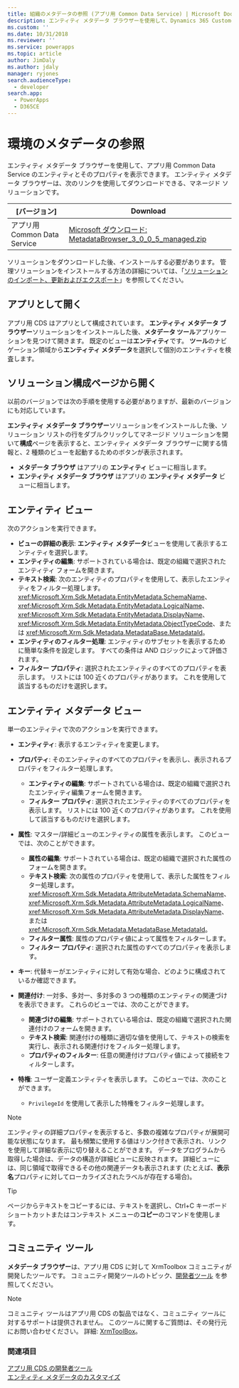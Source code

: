```yaml
---
title: 組織のメタデータの参照 (アプリ用 Common Data Service) | Microsoft Docs
description: エンティティ メタデータ ブラウザーを使用して、Dynamics 365 Customer Engagement のエンティティとそのプロパティを表示することができます。 エンティティ メタデータ ブラウザーは、ダウンロードして組織にインストール可能な管理ソリューションです。
ms.custom: ''
ms.date: 10/31/2018
ms.reviewer: ''
ms.service: powerapps
ms.topic: article
author: JimDaly
ms.author: jdaly
manager: ryjones
search.audienceType:
  - developer
search.app:
  - PowerApps
  - D365CE
---
```

# <a name="browse-the-metadata-for-your-environment"></a>環境のメタデータの参照

エンティティ メタデータ ブラウザーを使用して、アプリ用 Common Data Service のエンティティとそのプロパティを表示できます。 エンティティ メタデータ ブラウザーは、次のリンクを使用してダウンロードできる、マネージド ソリューションです。


|                                                                                               [バージョン]                                                                                                |                                                                                     Download                                                                                      |
|------------------------------------------------------------------------------------------------------------------------------------------------------------------------------------------------------|-----------------------------------------------------------------------------------------------------------------------------------------------------------------------------------|
| アプリ用 Common Data Service | [Microsoft ダウンロード: MetadataBrowser_3_0_0_5_managed.zip](http://download.microsoft.com/download/8/E/3/8E3279FE-7915-48FE-A68B-ACAFB86DA69C/MetadataBrowser_3_0_0_5_managed.zip) |

ソリューションをダウンロードした後、インストールする必要があります。 管理ソリューションをインストールする方法の詳細については、「[ソリューションのインポート、更新およびエクスポート](/dynamics365/customer-engagement/developer/customize/import-update-export-solutions)」を参照してください。  

## <a name="open-as-an-app"></a>アプリとして開く
アプリ用 CDS はアプリとして構成されています。 **エンティティ メタデータ ブラウザー**ソリューションをインストールした後、**メタデータ ツール**アプリケーションを見つけて開きます。 既定のビューは**エンティティ**です。 **ツール**のナビゲーション領域から**エンティティ メタデータ**を選択して個別のエンティティを検査します。

## <a name="open-from-the-solution-configuration-page"></a>ソリューション構成ページから開く
以前のバージョンでは次の手順を使用する必要がありますが、最新のバージョンにも対応しています。  

**エンティティ メタデータ ブラウザー**ソリューションをインストールした後、ソリューション リストの行をダブルクリックしてマネージド ソリューションを開いて**構成**ページを表示すると、エンティティ メタデータ ブラウザーに関する情報と、2 種類のビューを起動するためのボタンが表示されます。
- **メタデータ ブラウザ** はアプリの **エンティティ** ビューに相当します。
- **エンティティ メタデータ ブラウザ** はアプリの **エンティティ メタデータ** ビューに相当します。

## <a name="entities-view"></a>エンティティ ビュー
次のアクションを実行できます。

- **ビューの詳細の表示**: **エンティティ メタデータ**ビューを使用して表示するエンティティを選択します。
- **エンティティの編集**: サポートされている場合は、既定の組織で選択されたエンティティ フォームを開きます。
- **テキスト検索**: 次のエンティティのプロパティを使用して、表示したエンティティをフィルター処理します。<xref:Microsoft.Xrm.Sdk.Metadata.EntityMetadata.SchemaName>、<xref:Microsoft.Xrm.Sdk.Metadata.EntityMetadata.LogicalName>、<xref:Microsoft.Xrm.Sdk.Metadata.EntityMetadata.DisplayName>、<xref:Microsoft.Xrm.Sdk.Metadata.EntityMetadata.ObjectTypeCode>、または <xref:Microsoft.Xrm.Sdk.Metadata.MetadataBase.MetadataId>。
- **エンティティのフィルター処理**: エンティティのサブセットを表示するために簡単な条件を設定します。 すべての条件は AND ロジックによって評価されます。
- **フィルター プロパティ**: 選択されたエンティティのすべてのプロパティを表示します。 リストには 100 近くのプロパティがあります。 これを使用して該当するものだけを選択します。

## <a name="entity-metadata-view"></a>エンティティ メタデータ ビュー

単一のエンティティで次のアクションを実行できます。

- **エンティティ**: 表示するエンティティを変更します。
- **プロパティ**: そのエンティティのすべてのプロパティを表示し、表示されるプロパティをフィルター処理します。

    - **エンティティの編集**: サポートされている場合は、既定の組織で選択されたエンティティ編集フォームを開きます。
    - **フィルター プロパティ**: 選択されたエンティティのすべてのプロパティを表示します。 リストには 100 近くのプロパティがあります。 これを使用して該当するものだけを選択します。

- **属性**: マスター/詳細ビューのエンティティの属性を表示します。 このビューでは、次のことができます。

    - **属性の編集**: サポートされている場合は、既定の組織で選択された属性のフォームを開きます。
    - **テキスト検索**: 次の属性のプロパティを使用して、表示した属性をフィルター処理します。<xref:Microsoft.Xrm.Sdk.Metadata.AttributeMetadata.SchemaName>、<xref:Microsoft.Xrm.Sdk.Metadata.AttributeMetadata.LogicalName>、<xref:Microsoft.Xrm.Sdk.Metadata.AttributeMetadata.DisplayName>、または <xref:Microsoft.Xrm.Sdk.Metadata.MetadataBase.MetadataId>。
    - **フィルター属性**: 属性のプロパティ値によって属性をフィルターします。
    - **フィルター プロパティ**: 選択された属性のすべてのプロパティを表示します。

- **キー**: 代替キーがエンティティに対して有効な場合、どのように構成されているか確認できます。

- **関連付け**: 一対多、多対一、多対多の 3 つの種類のエンティティの関連づけを表示できます。 これらのビューでは、次のことができます。  
    - **関連づけの編集**: サポートされている場合は、既定の組織で選択された関連付けのフォームを開きます。  
    - **テキスト検索**: 関連付けの種類に適切な値を使用して、テキストの検索を実行し、表示される関連付けをフィルター処理します。  
    - **プロパティのフィルター**: 任意の関連付けプロパティ値によって接続をフィルターします。

- **特権**: ユーザー定義エンティティを表示します。 このビューでは、次のことができます。  
    - `PrivilegeId` を使用して表示した特権をフィルター処理します。

> [!NOTE]
> エンティティの詳細プロパティを表示すると、多数の複雑なプロパティが展開可能な状態になります。 最も頻繁に使用する値はリンク付きで表示され、リンクを使用して詳細な表示に切り替えることができます。 データをプログラムから取得した場合は、データの構造が詳細ビューに反映されます。 詳細ビューには、同じ領域で取得できるその他の関連データも表示されます (たとえば、**表示名**プロパティに対してローカライズされたラベルが存在する場合)。

> [!TIP]
> ページからテキストをコピーするには、テキストを選択し、Ctrl+C キーボード ショートカットまたはコンテキスト メニューの**コピー**のコマンドを使用します。

## <a name="community-tools"></a>コミュニティ ツール

**メタデータ ブラウザー**は、アプリ用 CDS に対して XrmToolbox コミュニティが開発したツールです。 コミュニティ開発ツールのトピック、[開発者ツール](developer-tools.md) を参照してください。

> [!NOTE]
> コミュニティ ツールはアプリ用 CDS の製品ではなく、コミュニティ ツールに対するサポートは提供されません。 このツールに関するご質問は、その発行元にお問い合わせください。 詳細: [XrmToolBox](https://www.xrmtoolbox.com)。

### <a name="see-also"></a>関連項目

 [アプリ用 CDS の開発者ツール](developer-tools.md)<br />
 [エンティティ メタデータのカスタマイズ](customize-entity-metadata.md)<br />
 